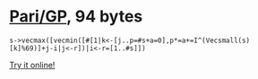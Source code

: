 # [Pari/GP], 94 bytes

    s->vecmax([vecmin([#[1|k<-[j..p=#s+a=0],p*=a+=I^(Vecsmall(s)[k]%69)]+j-i|j<-r])|i<-r=[1..#s]])

[Try it online!][TIO-kwrdme0a]

[Pari/GP]: http://pari.math.u-bordeaux.fr/
[TIO-kwrdme0a]: https://tio.run/##XY09C4MwFEX/SogUkmpCXQoF4xIROrl1eaQQREv84mFKacH/bqN06nTuucO9aGcnHri2RK1e5K@mHu2bwUY3MYggXfpMQCclqsjHVp1MgkdlY3W9s1tT@9EOA/McenM4X7iJO@GWLhOz4YsLUJBKGXlj@GoRhw/zROQEZzc9Q6SbUNKGAZ4QoJomhFZFsaPSVVmWf6K1/hXBd9tqHZSGiy8 "Pari/GP – Try It Online"
